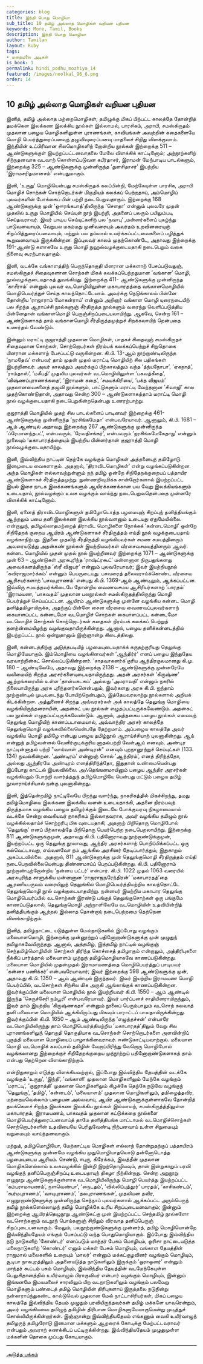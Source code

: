 ```yaml
---
categories: blog
title: இந்தி பொது மொழியா
sub_title: 10 தமிழ் அல்லாத மொழிகள் வறியன புதியன
keywords: More, Tamil, Books
description: இந்தி பொது மொழியா
author: Tamilan
layout: Ruby
tags:
- மறைமலை அடிகள்
is_book: 1
permalink: hindi_podhu_mozhiya_14
featured: /images/noolkal_96_6.png
order: 14
---
```

## 10 தமிழ் அல்லாத மொழிகள் வறியன புதியன

இனித், தமிழ் அல்லாத மற்றைமொழிகள், தமிழுக்கு மிகப் பிற்பட்ட காலத்தே தோன்றித் தமக்கென இலக்கண இலக்கிய நூல்கள் இல்லாமல், பாரசிகம், அராபி, சமஸ்கிருதம் முதலான பழைய மொழிகளிலுள்ள புராணங்கள், காவியங்கள் அவற்றின் கதைகளையே மொழி பெயர்த்துரைப்பனவுந் தழுவிவுரைப்பனவு மாதலைச் சிறிது விளக்குவாம். இந்தியின் உட்பிரிவான சிலமொழிகளிற் றோன்றிய நூல்கள் இற்றைக்கு 511 – ஆண்டுகளுக்குள் இயற்றப்பட்டனவாதலை மேலே விளக்கிக் காட்டினோம்; அந்நூற்களிற் சிற்நதனவாக வடவாற் கொள்ளப்படுவன கபீர்தாசர், இராமன் மேற்பாடிய பாடல்களும், இற்றைக்கு 325 – ஆண்டுகளுக்கு முன்னிருந்த ‘துளசிதாசர்‘ இயற்றிய ‘இராமசரிதமானசம்‘ என்பதுமாகும்.

இனி, ‘உருது‘ மொழியென்பது சமஸ்கிருதக் கலப்பின்றி, மேற்கேயுள்ள பாரசிக, அராபி மொழிச் சொற்கள் சொற்றொடர்கள் மிகுதியும் கலக்கப் பெற்றதாய், அம்மொழிப் புலவர்களின் போக்கைப் பின் பற்றி நடைபெறுவதாகும். இற்றைக்கு 168 ஆண்டுகளுக்கு முன் ‘ஔரங்கபாத்‘திலிருந்த ‘சௌதா‘ என்னும் புலவரே முதன் முதலில் உருது மொழியில் செய்யுள் நூற் இயற்றி, அதனைப் பலரும் பயிலும்படி செய்தவராவர். இவர் பாடிய செய்யுட்களிற் பல ‘நவாபு‘ ,மன்னர்களைப் புகழ்ந்து பாடுவனவாயும், வேறுபல மகம்மது முனிவரையும் அவர்தம் உறவினரையுஞ் சிறப்பித்துரைப்பனவாயும், மற்றும் பல தம்மால் உவர்க்கப்பட்டவைகளைப் பழித்துக் கூறுவனவாயும் இருக்கின்றன. இப்புலவர் காலம் முதற்கொண்டே, அதாவது இற்றைக்கு 191-ஆண்டு களாகவே உருது மொழி நுஹல்வழக்குடையதாகி நடைபெறும் வகை நினைவு கூரற்பாலதாகும்.

இனி, வடக்கே வங்காளத்திற் பெருந்தொகுதி யினரான மக்களாற் பேசப்படுவதுஞ், சமஸ்கிருதச் சிதைவுகளான சொற்கள் மிகக் கலக்கப்பெற்றதுமான ‘வங்காள‘ மொழி, நூல்வழக்குடையதாகத் துவங்கியது. இற்றைக்கு 411- ஆண்டுகளுக்கு முன்னிருந்த ‘காசீராம்‘ என்னும் புலவர் வடமொழியிலுள்ள மகாபாரதத்தை வங்காளமொழியில் மொழிபெயர்த்துச் செய்த காலந்தொட்டேயாம். அவர்க்கு நெடுங்காலம் பின்னே தோன்றிய ‘ராஜாராம் மோகன்ராய்‘ என்னும் அறிஞர் வங்காள மொழி யுரைநடையிற் பல சிறந்த ஆராய்ச்சி நூல்களுஞ் சீர்திருத்த நூல்களும் வரைந்து வெளிப்படுத்திய பின்னேதான் வங்காளமொழி பெருஞ்சிறப்படையலாயிற்று. ஆகவே, சென்ற 161 – ஆண்டுகளாகத் தாம் வங்காளமொழி சீர்திருத்தமுற்றுச் சிறக்கலாயிற் றென்பதை உணர்தல் வேண்டும்.

இன்னும் மராட்டி குஜராத்தி முதலான மொழிகள், பாதகச் சிதைவுஞ் சமஸ்கிருதச் சிதைவுமான சொற்கள், சொற்றொடர்கள் நிரம்பக் கலக்கப்பெற்றுச் சிறுதொகை யினரான மக்களாற் பேசப்பட்டு வருகின்றன. கி.பி. 13-ஆம் நூற்றாண்டிலிருந்த ‘நாமதேவ்‘ என்பவர் தாம் முதன் முதல் மராட்டி மொழியிற் சில பதிகங்கள் இயற்றினவர். அவர் காலத்தும் அவர்க்குப் பிற்காலத்தும் வந்த ‘த்ந்யநோபா‘, ‘ஏகநாத்‘, ‘ராம்தாஸ்‘, ‘மகீபதி‘ முதலிய புலவர்கள் வடமொழியிலுள்ள ‘பகவத்கீதை‘, ‘விஷ்ணப்புராணக்கதை‘, ‘இராமன் கதை‘, ‘சமயக்கிரியை‘, ‘பக்த விஜயம்‘ முதலானவைகளைத் தழுவி நூல்களும், பாட்டுகளும் மராட்டி வேந்தனான ‘சிவாஜி‘ கால முதற்கொண்டுதான், அதாவது சென்ற 300 – ஆண்டுகளாகத்தாம் மராட்டி மொழி நூல் வழக்குடையதாகி நடைபெறுகின்றதென்பது உணரற்பாற்று.

குஜராத்தி மொழியில் முதற் சில பாடல்களைப் பாடினவர் இற்றைக்கு 461- ஆண்டுகளுக்கு முன்னிருந்த ‘நரசிங்கமேதா‘ என்பவரேயாவர். ஆனாலும், கி.பி. 1681 – ஆம் ஆண்டில் அதாவது இற்றைக்கு 267 ஆண்டுகளுக்கு முன்னிருந்த ‘ப்ரேமானந்தபட்‘, என்பவரும், ‘ரேவதிசங்கர்‘, என்பவரும் ‘நரசிங்கமேகேதாநு‘ என்னும் நூலையும் ‘மகாபாரத்த்தையும் இயற்றிய பின்னர்தான் குஜராத்தி மொழி நூல்வழக்குடையதாயிற்று.

இனி, இவ்விந்திய நாட்டின் தெற்கே வழங்கும் மொழிகள் அத்தனையுந் தமிழோடு இனமுடைய வைகளாகும். அதனால், ‘திராவிடமொழிகள்‘ என்று வழங்கப்படுகின்றன. அந்த மொழிகள் எல்லாவற்றுள்ளும் நந் தமிழ் ஒன்றே சிறிதேறக்குறையப் பத்தாயிர ஆண்டுகளாகச் சீர்திருத்தமுற்று. நுண்ணறிவுமிக்க சான்றோர்களால் இயற்றப்பட்ட இயல் இசை நாடக இலக்கணங்களும் ஆயிரக்கணக்கான பல வேறு இலக்கியங்களும் உடையதாய், நூல்வழக்கும் உலக வழக்கும் வாய்ந்து நடைபெறுவதென்பதை முன்னரே விளக்கிக் காட்டினோம்.

இனி, ஏனைத் திராவிடமொழிகளுள் தமிழோடொத்த பழமையுஞ் சிறப்புந் தனித்தியங்கும் ஆற்றலும் பயை தனி இலக்கண இலக்கிய நூல்வளனும் உடையது ஏதுமேயில்லை. என்றாலுந், தமிழல்லாதமற்றைத் திராவிட மொழிகளை நோக்கக் ‘கன்னடமொழி‘ ஒன்றே சிறிதேறக் குறைய ஆயிரம் ஆண்டுகளாகச் சீர்திருத்தம் எய்தி நூல் வழக்குடையதாய் வழங்காநிற்பது. இதனை முதலிற் சீர்திருத்தி வழங்கியவர்கள் சமண சமயத்தினரும் அவரையடுத்து அதன்கண் நூல்கள் இயற்றியவர்கள் வீரசைவசமயத்தினரும் ஆவர். கன்னட மொழியில் முதன் முதல் நூல் இயற்றினவர் இற்றைக்கு 1071 – ஆண்டுகளுக்கு முன் 63 – ஆண்டுகள் அரசுபுரிந்த ‘ராஷ்ட்ரகூட்‘ மன்னனான நிருபதுங்கனது அவைக்களத்திருந்த ‘ஸ்ரீ விஜயர்‘ என்னும் புலவரேயாவர்; இவர் இயற்றியநூல் ‘கவிராஜமார்க்கம்‘ என்னும் பெயருடையது. பசவரைத் தலைவராய்க்கொண்ட வீரசைவ ஆரிசயர்களாற் ‘பசவபுராணம்‘ என்பது கி.பி. 1369-ஆம் ஆண்டிலும், ஆக்கப்பட்டன. இவ்விரு சமயத்தவர்க்கிடையே தோன்றிய வைணவசமய ஆசிரியர்களாற் ‘பாரதம்‘ ‘இராமயண, ‘பாகவதம்‘ முதலான பலநூல்கள் சமஸ்கிருதத்திலிருந்து மொழி பெயர்த்துச் செய்யப்பட்டன. ஆயிரம் ஆண்டுகளுக்கு முன்னே வழங்கிய கன்னட மொழி தனித்தமிழாயிருக்க, அதற்குப் பின்னே சைன வீரசைவ வைணவப்புலவர்களாற் கையாளப்பட்ட கன்னடமோ வடமொழிச் சொற்கள் கையாளப்பட்ட கன்னடமோ வடமொழிச் சொற்கள் சொற்றொடர்கள் கதைகள் நிரம்பக் கலக்கப் பெற்றுத் தனற்ன்மையிழந்து வழங்குவதாயிருக்கின்றது. ஆனால், பழைய தனிக்கன்னடத்தில் இயற்றப்பட்ட நூல் ஒன்றுதானும் இஞ்ஞான்று கிடைத்திலது.

இனி, கன்னடத்திற்கு அடுத்தபடியிற் பழமையுடையதாக்க் கருதற்குரியது தெலுங்கு மொழியேயாகும். இம்மொழியை வழங்கினவர்கள் ‘ஆந்திர்ர்‘ எனப் பழைய இந்துதேய வரலாற்றின்கட் சொல்லப்படுகின்றனர். ‘சாதவாகனர்க்‘குரிய ஆந்திரகுலமானது கி.மு. 180 – ஆண்டிலேயே, அதாவது இற்றைக்கு 2138 – ஆண்டுகளுக்கு முன்னரேயே வலிமையிற் சிறந்த அரசர்களையுடையதாயிருந்தது. அதன் அரசர்கள் ‘கிருஷ்ண‘ ஆற்றங்கரையில் உள்ள ‘தான்யகடகம்‘ அல்லது ‘அமராவதி‘ என்னும் நகரில் நிலையாயிருந்து அரசு புரிந்தனர்களென்பதும், இவர்களது அரசு கி.பி. ஐந்தாம் நூற்றாண்டில் முடிவடைந்து போயிற்றென்பதும், இத்தேயவரலாற்று நூல்களால் அறியக் கிடக்கின்றன. அத்துணைச் சிறந்த அவ்வரசர்கள் அக் காலத்தே தெலுங்கு மொழியை வழங்கியிருந்தனராயின், அதன்கட் பல நூல்கள் எழுதப்பட்டிருக்கவேண்டும். அதன்கட் பல நூல்கள் எழுதப்பட்டிருக்கவேண்டும். ஆனால், அத்தகைய பழைய நூல்கள் எவையுந் தெலுங்கு மொழியிற் காணப்படாமையால், அவ்வாந்திர அரசர் காலத்தே தெலுங்குமொழி வழங்கவில்லையென்பதே தேற்றமாம். அப்பழைய காலத்தே அவர் வழங்கிய மொழி தமிழே என்பது பழைய தமிழ்நூல் ஆராய்ச்சியாற் புலனாகின்றது. ஆய் என்னுந் தமிழ்வள்ளல் வேளிர்குடிக்குரிய னாதல்பற்றி வேள்ஆய் எனவும், அண்டிர நாட்டின்னாதல் பற்றி "வாய்வாள் அண்டிரன்" எனவும் புறநானூற்றுச் செய்யுட்கள் )133. 134) நுவல்கின்றன. ‘அண்டிரம்‘ என்னுஞ் சொல் ’ஆந்திரம்‘, எனத் திரிந்த்தோ, அல்லது ஆந்திரமே அண்டிரம் எனத்திரிந்த்தோ, இதுதான் உண்மையென்பது இப்போது காட்டல் இயலவில்லை. அஃதெங்ஙனமாயினும் பழைய ஆந்திர அரசர்கள் வழங்கியதும் போற்றி வளர்த்த்துந் தமிழ்மொழியே யென்பது மட்டும் பழைய தமிழ் நூலாராய்ச்சியால் நன்கு புலனாகின்றது.

இனி, இத்தென்றமிழ் நாட்டிலேயே பிறந்து வளர்ந்து, நாகரிகத்தில் மிகச்சிறந்து, தமது தமிழ்மொழியை இலக்கண இலக்கிய வளன் உடையதாக்கி, அதனை நிரம்பவுந் திருத்தமாக வழங்கிய பழைய தமிழர்க்கும் இடையே போக்குவரவு நிகழாமையால் வடக்கே சென்று வைகியவர் நாகரிகம் இல்லாதவராக, அவர் வழங்கிய தமிழும் நூல் வழக்கில்லதாய்ச் சொற்றரிபு மிக வுடையதாகி, அதனாற் பிறிதொரு மொழிபோல் ‘தெலுங்கு‘ எனப் பிற்காலத்தே பிறிதொரு பெயர்பெற்ற நடைபெறலாயிற்று. இற்றைக்கு 811 ஆண்டுகளுக்குமுன், அதாவது கி.பி. பதினோராவது நூற்றாண்டுக்குமுன், இயற்றப்பட்ட ஒரு தெலுங்கு நூலாவது, ஆந்திர அரசர்களாற் பொறிப்பிக்கப்பட்ட ஒரு கல்வெட்டாவது, எவ்வளவோ நம் ஆங்கில அரசினர் தேடிப்பார்த்தும், இதுகாறும் அகப்படவில்லை. அதனால், 811 ஆண்டுகளுக்கு முன் தெலுங்குமொழி சீர்திருத்தம் எய்தி நடைபெறவில்லையென்பது திண்ணமாய்ப் பெறப்படுகின்றது. கி.பி. பதினோராம் நூற்றாண்டிற்றோன்றிய ‘நன்னய பட்டர்‘ என்பார். கி.பி. 1022 முதல் 1063 வரையில் அரசுபுரிந்த சாளுக்கிய மன்னனான ‘ராஜராஜநரேந்திரன்‘ ‘மகாபாரதத்‘தை ஆரணியபருவம் வரையிலுந் தெலுங்கில் மொழிபெயர்த்தியற்றிய காலந்தொட்டே தெலுங்குமொழி நூல் வழக்குடையாதயிற்று. நன்னயர் இயற்றிய மகாபார தெலுங்கு மொழிபெயர்ப்பில் வடசொற்கள் இரண்டு பங்குத் தெலுங்குசொற்கள் ஒரு பங்குமே காணப்படுதலால், தெலுங்குமொழி அந்நாளிலேயே வடமொழியின் உதவியின்றித் தனித்தியங்கும் ஆற்றல் இல்லாத தொன்றாய் நடைபெற்றமை தெற்றென விளங்காநிற்கும்.

இனித், தமிழ்நாட்டை யடுத்துள்ள மேல்நாடுகளில் இப்போது வழங்கும் மலையாளமொழி, இற்றைக்கு முன்னூற்றுப் பதினோறாண்டுகளுக்கு முன் முழுதுந் தமிழாகவேயிருந்தது. ஆனால், அத்தமிழ், இத்தமிழ் நாட்டில் வழங்குஞ் செந்தமிழ்மொழியின் சொற்கள் திரிந்த கொச்சைத் தமிழாகும் என்றாலும், அத்திரிபுகளை நீக்கிப் பார்த்தால் மலையாளம் முற்றுந் தமிழ்மொழியாகவே காணப்படுகின்றது. மலையாள மொழியில் முதன்முதல் இராமாயணத்தை மொழிபெயர்த்துப் பாடியவர் ‘கன்னச பணிக்கர்‘ என்பவரேயாவார்; இவர் இற்றைக்கு 598 ஆண்டுகளுக்கு முன், அதாவது கி.பி. 1350 – ஆம் ஆண்டில் இருந்தவர். இவர் இயற்றிய இராமயண மொழி பெயர்ப்பில், வடசொற்கள் சிற்சில மிக அருகி ஆங்காங்குக் காணப்படுகின்றன. இவர்க்குப்பின் மலையாள மொழியில் நூல் இயற்றியவர் கி.பி. 1550 – ஆம் ஆண்டில் இருந்த ‘செருச்சேரி நம்பூரி‘ என்பவரேயாவர். இவர் பார்ப்பனச் சாதியினராயிருந்தும், இவர் தாம் இயற்றிய ‘கிருஷ்ணகதா‘ என்னும் நூலைப் பெரும்பாலும் வடசொற் கலவாத் தனி மலையாள மொழியில் ஆக்கியிருப்பது மிகவும் பாராட்டப் பாலதாயிருக்கின்றது. இவர்க்குப்பின் கி.பி. 1650 – ஆம் ஆண்டிலிருந்த ‘எழுத்தச்சன்‘ என்பாரே வடமொழியிலிருந்து தாம் மொழிபெயர்த்தியற்றிய ‘மகாபாரதத்‘திலும் வேறு சில புராணங்களிலுந் தொகுதி தொகுதியாக வடசொற்கள் சொற்றொடர்களை அளவின்றிப் புகுத்தி மலையாள மொழியைப் பாழாக்கினவராவர். ஈண்டுகாட்டியவாற்றால். மலையாள மொழி வடமொழிக் கலப்பால் தமிழின் வேறாப்பிரிந்து வேறொரு மொழிபோல் வழங்கலானது இற்றைக்குச் சிறிதேறக்குறைய முந்நூற்றுப் பதினோறாண்டுகளாகத் தாம் என்பது தெற்றென விளங்காநிற்கும்.

என்றிதுகாறும் எடுத்து விளக்கியவற்றால், இப்போது இவ்விந்திய தேயத்தின் வடக்கே வழங்கும் ‘உருது‘, ‘இந்தி‘, ‘வங்காளி‘ முதலான மொழிகளிலும் மேற்கே வழங்கும் ‘மராட்டி‘, ‘குஜராத்தி‘ முதலான மொழிகளிலும் கிழக்கே தெற்கே நடுவே வழங்குந் ‘தெலுங்கு‘, ‘தமிழ்‘, ‘கன்னடம்‘, ‘மலையாளம்‘ முதலான மொழிகளிலும், தமிழைத்தவிர, மற்றையவெல்லாம் பழையன அல்லவாய், ஆயிர ஆண்டுகளுக்குள்ளாகவே தோன்றித் தமக்கெனச் சிறந்த இலக்கண இலக்கிய நூல்கள் இல்லாமற், சமஸ்கிருத்த்திலுள்ள மகாபாரதம், இராமயணம், பாகவதம் முதலான கட்டுக்கதை நூல்களை மொழிபெயர்த்துரைப்பனவாய்த் தாமே தனித்தியங்க மாட்டாமல் வடமொழிச்சொற்கள் சொற்றொடர்களின் உதவியையே பெரிதுவேண்டி நிற்பனவாய் உள்ள சிறுமையும் வறுமையும் வாய்ந்தனவாகும்.

மற்றுத், தமிழ்மொழியோ, மேற்காட்டிய மொழிகள் எல்லாந் தோன்றுதற்குப் பத்தாயிரம் ஆண்டுகளுக்கு முன்னமே வழங்கிய முதுமொழியாதலொடு தன்னோடொத்த பழமையுடைய ஆரியம். செண்டு, ஈபுரு, கிரேக்கம், இலத்தீன் முதலான மொழிகளெல்லாம் உலகவழக்கில் இன்றி இறந்தொழியவும், தான் இன்றுகாறும் பரவி வழங்குந் தனிப்பெருஞ்சிறப்பு உடையதாயுந் திகழா நிற்கின்றது. சென்ற அறுநூறு எழுநூறு ஆண்டுகளுக்குள்ளாக வடமொழியிலிருந்து மொழி பெயர்த்து இயற்றப்பட்ட ‘கம்பராமாயணம்‘, நளவெண்பா‘, ‘நைடதம்‘, ‘வில்லிப்புத்தூர்‘ பாரதம்‘, ‘காசிகண்டம்‘, ‘கூர்மபுராணம்‘, ‘வாயுபுராணம்‘, ‘தலபுராணங்கள்‘, முதலியன தவிர, எழுநூறாண்டுகளுக்கு முன்னிருந்த செந்நாப் புலவர்களால் ஆக்கப்பட்ட அரும்பெருந் தமிழ் நூல்களெல்லாமுந் தமிழ் மொழிக்கே உரிய சிறப்புடையனவாகும்; இன்னும் இற்றைக்கு ஆயிரத்தெழுநூறு ஆண்டுகட்கு முன் இயற்றப்பட்ட செந்தமிழ் நூல்களோ வடசொற்களும் வடநூற் பொய்களுஞ் சிறிதும் விரவாத தனிப்பெருஞ் சிறப்புடையனவாகும். மேலும், பலநூற்றாண்டுகளுக்கு முன்னர்த், தமிழ் மொழியொன்றே இவ்விந்தியதேயம் எங்கும் பேசப்பட்டு வந்த பொதுமொழியாகும். இப்போது இவ்விந்திய நடு நாடுகளிற் ‘கோண்டர்‘ எனப்படும் மாந்தர் பேசும் மொழியும், ஒரிசா நாட்டையடுத்த மலைநாடுகளிற் ‘கொண்டர்‘ எனும் மக்கள் பேசும் மொழியும், வங்காள தேயத்தின் ராஜமால் மலைகளில் உறையும் ‘மாலர்‘ என்னும் மக்கட்குழவினர் வழங்கும் மொழியும், சூடியா நாகபுரத்திலும் அதனையடுத்த நாடுகளிலும் இருக்கும் ‘ஒராஒனர்‘ என்னும் மாந்தர் கூட்டம் பசும் மொழியும், இவ்விந்திய தேயத்தின் வடமேற்கேயுள்ள பெலுசிதானத்தில் உயிர்வாழும் பிராகுவியர் என்பார் வழங்கும் மொழியும், இன்னும் இங்ஙனமே இமயமலைச் சாரலிலும் பிற வடநாடுகளிலும் வழங்கும் பலவேறு மொழிகளும் பண்டைத் தமிழ் மொழியின் திரிபுகளாய் இருத்தலை நடுநின்று நன்காராய்ந்துகண்ட கால்டுவெல் முதலான மேல் நாட்டாசிரியர்கள், மிகப் பழைய காலத்தே இவ்விந்திய தேயம் முழுதும் பரவியிருந்தவர்கள் தமிழ் மக்களே யாவரென்றும், அவர் வழங்கியவை தமிழுந் தமிழின் திரிபான மொழிகளுமேயாகுமென்று முடித்துச் சொல்லியிருக்கின்றார்கள். இஞ்ஞான்று இவ்விந்தியதேயம் எங்கணும் வைகி உயிர்வாழுந் தமிழருந் தமிழரோடு இனமான மக்களும் ஆறரைக் கோடிக்கு மேற்பட்டவராவர் என்பதும் அவராற் கணக்கிடப் பட்டிருக்கின்றது. இவ்விந்தியதேயம் முழுதுமுள்ள மக்களின் தொகை முப்பது கோடியாகும்.

* * *

[அடுத்த பக்கம்](hindi_podhu_mozhiya_15)